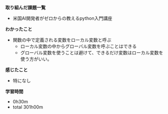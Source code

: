 **取り組んだ課題一覧**
* 米国AI開発者がゼロからの教えるpython入門講座

**わかったこと**
* 関数の中で定義される変数をローカル変数と呼ぶ
  * ローカル変数の中からグローバル変数を呼ぶことはできる
  * グローバル変数を使うことは避けて、できるだけ変数はローカル変数を使う方がいい。

**感じたこと**
* 特になし

**学習時間**
* 0h30m
 * total 301h00m
